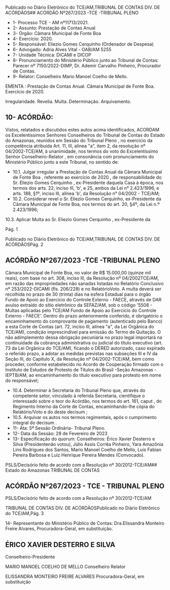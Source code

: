 Publicado  no  Diário  Eletrônico do TCE/AM,TRIBUNAL DE CONTAS DIV. DE ACÓRDÃOS## ACÓRDÃO Nº267/2023 -TCE -TRIBUNAL PLENO

- 1- Processo TCE - AM nº11713/2021.
- 2- Assunto: Prestação de Contas Anual
- 3- Órgão: Câmara Municipal de Fonte Boa
- 4- Exercício: 2020.
- 5- Responsável: Eliezio Gomes Cerquinho (Ordenador de Despesa)
- 6- Advogado: Adria Alves Vital - OAB/AM 5255
- 7- Unidade Técnica: DICAMI e DICOP
- 8- Pronunciamento  do  Ministério  Público  junto  ao  Tribunal  de  Contas: Parecer  nº 7150/2022-DIMP, Dr. Ademir Carvalho Pinheiro, Procurador de Contas.
- 9- Relator: Conselheiro Mario Manoel Coelho de Mello.

EMENTA : Prestação  de Contas  Anual. Câmara Municipal de Fonte Boa. Exercício de 2020.

Irregularidade. Revelia. Multa. Determinação. Arquivamento.

## 10-  ACÓRDÃO:

Vistos, relatados e discutidos estes autos acima identificados, ACORDAM os Excelentíssimos Senhores Conselheiros do Tribunal de Contas do Estado do Amazonas, reunidos em Sessão do Tribunal Pleno , no exercício da competência atribuída Art. 11, III, alínea "a", item 2, da resolução nº 04/2002-TCE/AM, à unanimidade, nos termos do voto do  Excelentíssimo  Senhor  Conselheiro-Relator ,  em  consonância com  pronunciamento do Ministério Público junto a este Tribunal, no sentido de:

- 10.1. Julgar irregular a Prestação de Contas Anual da Câmara Municipal de Fonte Boa , referente ao exercício de 2020 , de responsabilidade do Sr. Eliezio Gomes Cerquinho , ex-Presidente daquela Casa à época, nos  termos  dos  arts.  22,  inciso  III,  'b',  e  25,  ambos  da  Lei  n° 2.423/1996,  e  arts.  188,  §1º,  inciso  III,  alínea  'b',  da  Resolução  n° 04/2002 - TCE/AM;
- 10.2. Considerar revel o Sr. Eliezio Gomes Cerquinho, ex-Presidente da Câmara Municipal de Fonte Boa, nos termos do art. 20, §4º, da Lei n.º 2.423/1996;

10.3. Aplicar  Multa ao  Sr. Eliezio  Gomes  Cerquinho ,  ex-Presidente  da

Pág. 1

Publicado  no  Diário  Eletrônico do TCE/AM,TRIBUNAL DE CONTAS DIV. DE ACÓRDÃOSPág. 2

## ACÓRDÃO Nº267/2023 -TCE -TRIBUNAL PLENO

Câmara Municipal de Fonte Boa, no valor de R$ 15.000,00 (quinze mil reais),  com  base  no  art.  308,  inciso  III,  da  Resolução  nº  04/2002TCE/AM,  em  razão  das  impropriedades  não  sanadas  listadas  no Relatório Conclusivo nº 253/2022-DICAMI (fls. 206/228) e no RelatórioVoto.  A  multa  deverá  ser  recolhida  no  prazo  de 30  (trinta)  dias na esfera Estadual para o órgão Fundo de Apoio ao Exercício do Controle Externo - FAECE, através de DAR avulso extraído do sítio eletrônico da SEFAZ/AM, sob o código '5508 - Multas aplicadas pelo TCE/AM Fundo de Apoio ao Exercício do Controle Externo - FAECE'. Dentro do prazo  anteriormente  conferido,  é  obrigatório  o  encaminhamento  do comprovante de pagamento (autenticado pelo Banco) a esta Corte de Contas  (art.  72,  inciso  III,  alínea  "a",  da  Lei  Orgânica  do  TCE/AM), condição imprescindível para emissão do Termo de Quitação.  O não adimplemento dessa obrigação pecuniária no prazo legal importará na continuidade da cobrança administrativa ou judicial do título executivo (art.  73  da  Lei  Orgânica  do  TCE/AM),  ficando  o  DERED  autorizado, caso  expirado  o  referido  prazo,  a  adotar  as  medidas  previstas  nas subseções  III  e  IV  da  Seção  III,  do  Capítulo  X,  da  Resolução  nº 04/2002-TCE/AM,  bem  como  proceder,  conforme  estabelecido  no Acordo de Cooperação firmado com o Instituto de Estudos de Protesto de Títulos do Brasil -Seção Amazonas -IEPTB/AM, ao encaminhamento  do  título  executivo para protesto em  nome  do responsável;

- 10.4. Determinar à Secretaria do Tribunal Pleno que, através do competente setor, vinculado à referida Secretaria, cientifique o interessado sobre o teor do Acórdão, nos termos do art. 161, caput , do Regimento Interno da Corte  de  Contas,  encaminhando-lhe  cópia  do  Relatório/Voto  e  do deste decisum ;
- 10.5. Arquivar os  autos  nos  termos  regimentais,  após  o  cumprimento integral do decisum .
- 11-  Ata: 5ª Sessão Ordinária- Tribunal Pleno.
- 12-  Data da Sessão: 28 de Fevereiro de 2023
- 13-  Especificação do quorum: Conselheiros: Érico Xavier Desterro e Silva (Presidentenão votou),  Júlio  Assis  Corrêa  Pinheiro,  Yara  Amazônia  Lins  Rodrigues  dos  Santos, Mario Manoel Coelho de Mello, Luis Fabian Pereira Barbosa e Luiz Henrique Pereira Mendes (Convocado).

PSLS/Decisório feito de acordo com a Resolução nº 30/2012-TCE/AM## Estado do Amazonas TRIBUNAL DE CONTAS

## ACÓRDÃO Nº267/2023 - TCE - TRIBUNAL PLENO

PSLS/Decisório feito de acordo com a Resolução nº 30/2012-TCE/AM

TRIBUNAL DE CONTAS DIV. DE ACÓRDÃOSPublicado  no  Diário  Eletrônico do TCE/AM,Pág. 3

14-  Representante  do  Ministério  Público  de  Contas: Dra.Elissandra  Monteiro  Freire Alvares, Procuradora-Geral, em substituição.

## ÉRICO XAVIER DESTERRO E SILVA

Conselheiro-Presidente

MARIO MANOEL COELHO DE MELLO Conselheiro Relator

ELISSANDRA MONTEIRO FREIRE ALVARES Procuradora-Geral, em substituição